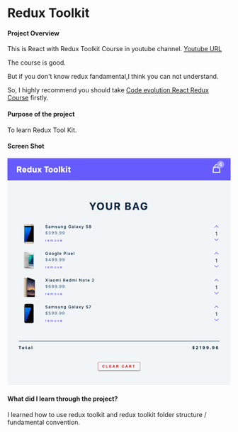 # Redux Toolkit

#### Project Overview

This is React with Redux Toolkit Course in youtube channel.
[Youtube URL](https://www.youtube.com/watch?v=bbkBuqC1rU4)

The course is good.

But if you don't know redux fandamental,I think you can not understand.

So, I highly recommend you should take [Code evolution React Redux Course](https://www.youtube.com/watch?v=9boMnm5X9ak&list=PLC3y8-rFHvwheJHvseC3I0HuYI2f46oAK) firstly.

#### Purpose of the project

To learn Redux Tool Kit.

#### Screen Shot

<img src="./image/desktop.png"/>

#### What did I learn through the project?

I learned how to use redux toolkit and redux toolkit folder structure / fundamental convention.